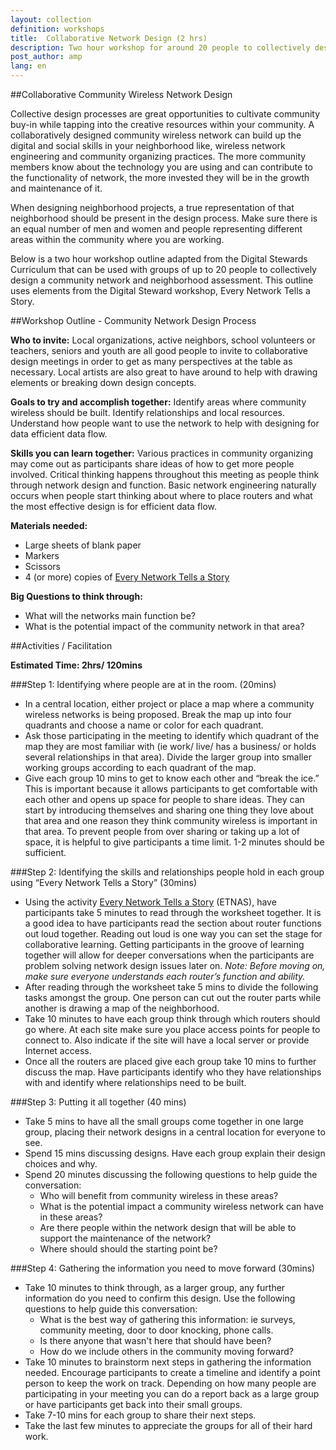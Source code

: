 ```yaml
---
layout: collection
definition: workshops
title:  Collaborative Network Design (2 hrs)
description: Two hour workshop for around 20 people to collectively design a community network and neighborhood assessment. 
post_author: amp
lang: en
---
```


##Collaborative Community Wireless Network Design

Collective design processes are great opportunities to cultivate community buy-in while tapping into the creative resources within your community. A collaboratively designed community wireless network can build up the digital and social skills in your neighborhood like, wireless network engineering and community organizing practices. The more community members know about the technology you are using and can contribute to the functionality of network,  the more invested they will be in the growth and maintenance of it. 

When designing neighborhood projects, a true representation of that neighborhood should be present in the design process. Make sure there is an equal number of men and women and people representing different areas within the community where you are working. 

Below is a two hour workshop outline adapted from the Digital Stewards Curriculum that can be used with groups of up to 20 people to collectively design a community network and neighborhood assessment. This outline uses elements from the Digital Steward workshop, Every Network Tells a Story. 

##Workshop Outline - Community Network Design Process

**Who to invite:** Local organizations, active neighbors, school volunteers or teachers, seniors and youth are all good people to invite to collaborative design meetings in order to get as many perspectives at the table as necessary. Local artists are also great to have around to help with drawing elements or breaking down design concepts.  

**Goals to try and accomplish together:** Identify areas where community wireless should be built. Identify relationships and local resources. Understand how people want to use the network to help with designing for data efficient data flow. 

**Skills you can learn together:** Various practices in community organizing may come out as participants share ideas of how to get more people involved. Critical thinking happens throughout this meeting as people think through network design and function. Basic network engineering naturally occurs when people start thinking about where to place routers and what the most effective design is for efficient data flow. 

**Materials needed:**     

+ Large sheets of blank paper
+ Markers
+ Scissors
+ 4 (or more) copies of [Every Network Tells a Story](/docs/cck/planning/design-your-network-every-network-tells-story/)

**Big Questions to think through:**    

+ What will the networks main function be?
+ What is the potential impact of the community network in that area? 

##Activities / Facilitation

**Estimated Time: 2hrs/ 120mins**

###Step 1: Identifying where people are at in the room. (20mins)

+ In a central location, either project or place a map where a community wireless networks is being proposed.  Break the map up into four quadrants and choose a name or color for each quadrant.
+ Ask those participating in the meeting to identify which quadrant of the map they are most familiar with (ie work/ live/ has a business/ or holds several relationships in that area).  Divide the larger group into smaller working groups according to each quadrant of the map. 
+ Give each group 10 mins to get to know each other and “break the ice.” This is important because it allows participants to get comfortable with each other and opens up space for people to share ideas. They can start by introducing themselves and sharing one thing they love about that area and one reason they think community wireless is important in that area. To prevent people from over sharing or taking up a lot of space, it is helpful to give participants a time limit. 1-2 minutes should be sufficient. 

###Step 2: Identifying the skills and relationships people hold in each group using “Every Network Tells a Story” (30mins)

+ Using the activity [Every Network Tells a Story](docs/cck/planning/design-your-network-every-network-tells-story/) (ETNAS), have participants take 5 minutes to read through the worksheet together. It is a good idea to have participants read the section about router functions out loud together. Reading out loud is one way you can set the stage for collaborative learning. Getting participants in the groove of learning together will allow for deeper conversations when the participants are problem solving network design issues later on. <em>Note: Before moving on, make sure everyone understands each router’s function and ability. </em>
+ After reading through the worksheet take 5 mins to  divide the following tasks amongst the group. One person can cut out the router parts while another is drawing a map of the neighborhood. 
+ Take 10 minutes to have each group think through which routers should go where. At each site make sure you place access points for people to connect to. Also indicate if the site will have a local server or provide Internet access.
+ Once all the routers are placed give each group take 10 mins to further discuss the map. Have participants identify who they have relationships with and identify where relationships need to be built. 

###Step 3: Putting it all together (40 mins)

+ Take 5 mins to have all the small groups come together in one large group, placing their network designs in a central location for everyone to see. 
+ Spend 15 mins discussing designs. Have each group explain their design choices and why. 
+ Spend 20 minutes discussing the following questions to help guide the conversation:    
  + Who will benefit from community wireless in these areas?
  + What is the potential impact a community wireless network can have in these areas? 
  + Are there people within the network design that will be able to support the maintenance of the network? 
  + Where should should the starting point be?

###Step 4: Gathering the information you need to move forward (30mins)

+ Take 10 minutes to think through, as a larger group, any further information do you need to confirm this design. Use the following questions to help guide this conversation: 
  + What is the best way of gathering this information: ie surveys, community meeting, door to door knocking, phone calls. 
  + Is there anyone that wasn't here that should have been? 
  + How do we include others in the community moving forward?
+ Take 10 minutes to brainstorm next steps in gathering the information needed. Encourage participants to create a timeline and identify a point person to keep the work on track. Depending on how many people are participating in your meeting you can do a report back as a large group or have participants get back into their small groups.
+ Take 7-10 mins for each group to share their next steps. 
+ Take the last few minutes to appreciate the groups for all of their hard work.

